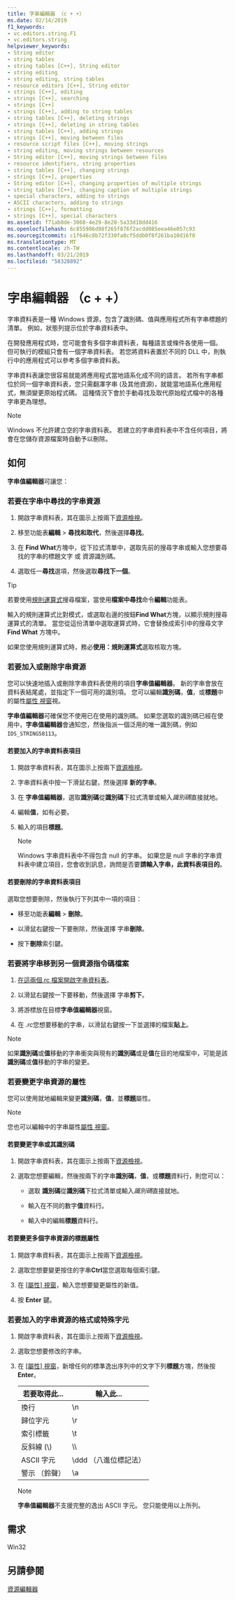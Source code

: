 ```yaml
---
title: 字串編輯器 （c + +）
ms.date: 02/14/2019
f1_keywords:
- vc.editors.string.F1
- vc.editors.string
helpviewer_keywords:
- String editor
- string tables
- string tables [C++], String editor
- string editing
- string editing, string tables
- resource editors [C++], String editor
- strings [C++], editing
- strings [C++], searching
- strings [C++]
- strings [C++], adding to string tables
- string tables [C++], deleting strings
- strings [C++], deleting in string tables
- string tables [C++], adding strings
- strings [C++], moving between files
- resource script files [C++], moving strings
- string editing, moving strings between resources
- String editor [C++], moving strings between files
- resource identifiers, string properties
- string tables [C++], changing strings
- strings [C++], properties
- String editor [C++], changing properties of multiple strings
- string tables [C++], changing caption of multiple strings
- special characters, adding to strings
- ASCII characters, adding to strings
- strings [C++], formatting
- strings [C++], special characters
ms.assetid: f71ab8de-3068-4e29-8e28-5a33d18dd416
ms.openlocfilehash: 6c855986d98f265f876f2acdd085eea46e057c93
ms.sourcegitcommit: c1f646c8b72f330fa8cf5ddb0f8f261ba10d16f0
ms.translationtype: MT
ms.contentlocale: zh-TW
ms.lasthandoff: 03/21/2019
ms.locfileid: "58328892"
---
```

# <a name="string-editor-c"></a>字串編輯器 （c + +）

字串資料表是一種 Windows 資源，包含了識別碼、值與應用程式所有字串標題的清單。 例如，狀態列提示位於字串資料表中。

在開發應用程式時，您可能會有多個字串資料表，每種語言或條件各使用一個。 但可執行的模組只會有一個字串資料表。 若您將資料表置於不同的 DLL 中，則執行中的應用程式可以參考多個字串資料表。

字串資料表讓您很容易就能將應用程式當地語系化成不同的語言。 若所有字串都位於同一個字串資料表，您只需翻凙字串 (及其他資源)，就能當地語系化應用程式，無須變更原始程式碼。 這種情況下會於手動尋找及取代原始程式檔中的各種字串更為理想。

> [!NOTE]
> Windows 不允許建立空的字串資料表。 若建立的字串資料表中不含任何項目，將會在您儲存資源檔案時自動予以刪除。

## <a name="how-to"></a>如何

**字串值編輯器**可讓您：

### <a name="to-find-a-string-resource-in-the-string-table"></a>若要在字串中尋找的字串資源

1. 開啟字串資料表，其在圖示上按兩下[資源檢視](how-to-create-a-resource-script-file.md#create-resources)。

1. 移至功能表**編輯** > **尋找和取代**，然後選擇**尋找**。

1. 在  **Find What**方塊中，從下拉式清單中，選取先前的搜尋字串或輸入您想要尋找的字串的標題文字 或 資源識別碼。

1. 選取任一**尋找**選項，然後選取**尋找下一個**。

> [!TIP]
> 若要使用[規則運算式](/visualstudio/ide/using-regular-expressions-in-visual-studio)搜尋檔案，當使用**檔案中尋找**命令**編輯**功能表。
>
> 輸入的規則運算式比對模式，或選取右邊的按鈕**Find What**方塊，以顯示規則搜尋運算式的清單。 當您從這份清單中選取運算式時，它會替換成索引中的搜尋文字**Find What**  方塊中。
>
> 如果您使用規則運算式時，務必**使用：規則運算式**選取核取方塊。

### <a name="to-add-or-delete-a-string-resource"></a>若要加入或刪除字串資源

您可以快速地插入或刪除字串資料表使用的項目**字串值編輯器**。 新的字串會放在資料表結尾處，並指定下一個可用的識別項。 您可以編輯**識別碼**，**值**，或**標題**中的屬性[屬性 視窗](/visualstudio/ide/reference/properties-window)視。

**字串值編輯器**可確保您不使用已在使用的識別碼。 如果您選取的識別碼已經在使用中，**字串值編輯器**會通知您，然後指派一個泛用的唯一識別碼，例如`IDS_STRING58113`。

#### <a name="to-add-a-string-table-entry"></a>若要加入的字串資料表項目

1. 開啟字串資料表，其在圖示上按兩下[資源檢視](how-to-create-a-resource-script-file.md#create-resources)。

1. 字串資料表中按一下滑鼠右鍵，然後選擇 **新的字串**。

1. 在 **字串值編輯器**，選取**識別碼**從**識別碼**下拉式清單或輸入*識別碼*直接就地。

1. 編輯**值**，如有必要。

1. 輸入的項目**標題**。

   > [!NOTE]
   > Windows 字串資料表中不得包含 null 的字串。 如果您是 null 字串的字串資料表中建立項目，您會收到訊息，詢問是否要**請輸入字串，此資料表項目的**。

#### <a name="to-delete-a-string-table-entry"></a>若要刪除的字串資料表項目

選取您想要刪除，然後執行下列其中一項的項目：

- 移至功能表**編輯** > **刪除**。

- 以滑鼠右鍵按一下要刪除，然後選擇 字串**刪除**。

- 按下**刪除**索引鍵。

### <a name="to-move-a-string-from-one-resource-script-file-to-another"></a>若要將字串移到另一個資源指令碼檔案

1. [在這兩個.rc 檔案開啟字串資料表](../windows/how-to-create-a-resource-script-file.md)。

1. 以滑鼠右鍵按一下要移動，然後選擇 字串**剪下**。

1. 將游標放在目標**字串值編輯器**視窗。

1. 在  *.rc*您想要移動的字串，以滑鼠右鍵按一下並選擇的檔案**貼上**。

> [!NOTE]
> 如果**識別碼**或**值**移動的字串衝突與現有的**識別碼**或是**值**在目的地檔案中，可能是該**識別碼**或**值**移動的字串的變更。

### <a name="to-change-the-properties-of-a-string-resource"></a>若要變更字串資源的屬性

您可以使用就地編輯來變更**識別碼**，**值**，並**標題**屬性。

> [!NOTE]
>  您也可以編輯中的字串屬性[屬性 視窗](/visualstudio/ide/reference/properties-window)。

#### <a name="to-change-a-string-or-its-identifier"></a>若要變更字串或其識別碼

1. 開啟字串資料表，其在圖示上按兩下[資源檢視](how-to-create-a-resource-script-file.md#create-resources)。

1. 選取您想要編輯，然後按兩下的字串**識別碼**，**值**，或**標題**資料行，則您可以：

   - 選取 **識別碼**從**識別碼**下拉式清單或輸入*識別碼*直接就地。

   - 輸入在不同的數字**值**資料行。

   - 輸入中的編輯**標題**資料行。

#### <a name="to-change-the-caption-property-of-multiple-string-resources"></a>若要變更多個字串資源的標題屬性

1. 開啟字串資料表，其在圖示上按兩下[資源檢視](how-to-create-a-resource-script-file.md#create-resources)。

1. 選取您想要變更按住的字串**Ctrl**當您選取每個索引鍵。

1. 在 [[屬性] 視窗](/visualstudio/ide/reference/properties-window)，輸入您想要變更屬性的新值。

1. 按 **Enter** 鍵。

### <a name="to-add-formatting-or-special-characters-to-a-string-resource"></a>若要加入的字串資源的格式或特殊字元

1. 開啟字串資料表，其在圖示上按兩下[資源檢視](how-to-create-a-resource-script-file.md#create-resources)。

1. 選取您想要修改的字串。

1. 在 [[屬性] 視窗](/visualstudio/ide/reference/properties-window)，新增任何的標準逸出序列中的文字下列**標題**方塊，然後按**Enter**。

   |若要取得此...|輸入此...|
   |-----------------|---------------|
   | 換行 | \\n |
   | 歸位字元 | \\r |
   | 索引標籤 | \\t |
   | 反斜線 (\\) | \\\\ |
   | ASCII 字元 | \\ddd （八進位標記法） |
   | 警示 （鈴聲） | \\a |

   > [!NOTE]
   > **字串值編輯器**不支援完整的逸出 ASCII 字元。 您只能使用以上所列。

## <a name="requirements"></a>需求

Win32

## <a name="see-also"></a>另請參閱

[資源編輯器](../windows/resource-editors.md)
<!--
[Strings](https://msdn.microsoft.com/library/windows/desktop/ms646979.aspx)<br/>
[About Strings](/windows/desktop/menurc/about-strings)<br/>
[Customizing window layouts](/visualstudio/ide/customizing-window-layouts-in-visual-studio)-->